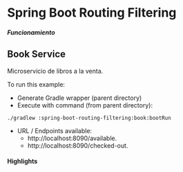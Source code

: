 
# Spring Boot Routing Filtering


##### Funcionamiento

## Book Service

Microservicio de libros a la venta.

To run this example:
+ Generate Gradle wrapper (parent directory)
+ Execute with command (from parent directory):

```
./gradlew :spring-boot-routing-filtering:book:bootRun
```

+ URL / Endpoints available:
    - http<nolink>://localhost:8090/available.
    - http<nolink>://localhost:8090/checked-out.
    
#### Highlights

